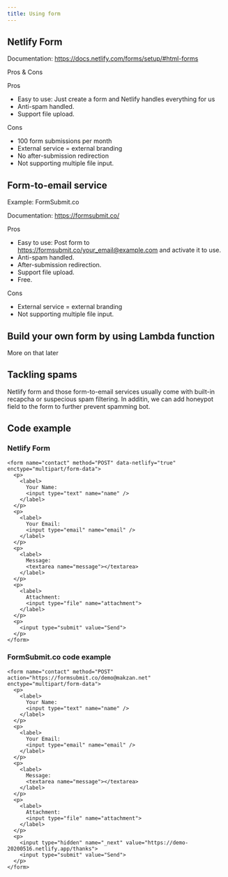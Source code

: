 ```yaml
---
title: Using form
---
```


## Netlify Form


Documentation: https://docs.netlify.com/forms/setup/#html-forms

Pros & Cons

Pros

- Easy to use: Just create a form and Netlify handles everything for us
- Anti-spam handled.
- Support file upload.

Cons

- 100 form submissions per month
- External service = external branding
- No after-submission redirection
- Not supporting multiple file input.


## Form-to-email service

Example: FormSubmit.co

Documentation: https://formsubmit.co/

Pros

- Easy to use: Post form to https://formsubmit.co/your_email@example.com and activate it to use.
- Anti-spam handled.
- After-submission redirection.
- Support file upload.
- Free.

Cons

- External service = external branding
- Not supporting multiple file input.




## Build your own form by using Lambda function

More on that later


## Tackling spams

Netlify form and those form-to-email services usually come with built-in recapcha or suspecious spam filtering. In additin, we can add honeypot field to the form to further prevent spamming bot.




## Code example

### Netlify Form

```lang-html
<form name="contact" method="POST" data-netlify="true" enctype="multipart/form-data">
  <p>
    <label>
      Your Name:
      <input type="text" name="name" />
    </label>
  </p>
  <p>
    <label>
      Your Email:
      <input type="email" name="email" />
    </label>
  </p>
  <p>
    <label>
      Message:
      <textarea name="message"></textarea>
    </label>
  </p>
  <p>
    <label>
      Attachment:
      <input type="file" name="attachment">
    </label>
  </p>
  <p>
    <input type="submit" value="Send">
  </p>
</form>
```


### FormSubmit.co code example

```lang-html
<form name="contact" method="POST" action="https://formsubmit.co/demo@makzan.net" enctype="multipart/form-data">
  <p>
    <label>
      Your Name:
      <input type="text" name="name" />
    </label>
  </p>
  <p>
    <label>
      Your Email:
      <input type="email" name="email" />
    </label>
  </p>
  <p>
    <label>
      Message:
      <textarea name="message"></textarea>
    </label>
  </p>
  <p>
    <label>
      Attachment:
      <input type="file" name="attachment">
    </label>
  </p>
  <p>
    <input type="hidden" name="_next" value="https://demo-20200516.netlify.app/thanks">
    <input type="submit" value="Send">
  </p>
</form>
```